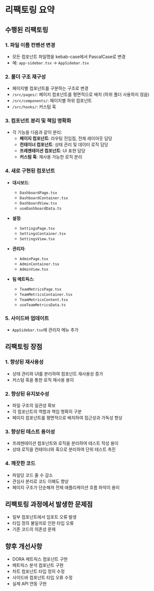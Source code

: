 # 리팩토링 요약

## 수행된 리팩토링

### 1. 파일 이름 컨벤션 변경
- 모든 컴포넌트 파일명을 kebab-case에서 PascalCase로 변경
- 예: `app-sidebar.tsx` → `AppSidebar.tsx`

### 2. 폴더 구조 재구성
- 페이지별 컴포넌트를 구분하는 구조로 변경
- `/src/pages/`: 페이지 컴포넌트를 평면적으로 배치 (하위 폴더 사용하지 않음)
- `/src/components/`: 페이지별 하위 컴포넌트
- `/src/hooks/`: 커스텀 훅

### 3. 컴포넌트 분리 및 책임 명확화
- 각 기능을 다음과 같이 분리:
  - **페이지 컴포넌트**: 라우팅 진입점, 전체 레이아웃 담당
  - **컨테이너 컴포넌트**: 상태 관리 및 데이터 로직 담당
  - **프레젠테이션 컴포넌트**: UI 표현 담당
  - **커스텀 훅**: 재사용 가능한 로직 분리

### 4. 새로 구현된 컴포넌트
- **대시보드**:
  - `DashboardPage.tsx`
  - `DashboardContainer.tsx`
  - `DashboardView.tsx`
  - `useDashboardData.ts`

- **설정**:
  - `SettingsPage.tsx`
  - `SettingsContainer.tsx`
  - `SettingsView.tsx`

- **관리자**:
  - `AdminPage.tsx`
  - `AdminContainer.tsx`
  - `AdminView.tsx`

- **팀 메트릭스**:
  - `TeamMetricsPage.tsx`
  - `TeamMetricsContainer.tsx`
  - `TeamMetricsContent.tsx`
  - `useTeamMetricsData.ts`

### 5. 사이드바 업데이트
- `AppSidebar.tsx`에 관리자 메뉴 추가

## 리팩토링 장점

### 1. 향상된 재사용성
- 상태 관리와 UI를 분리하여 컴포넌트 재사용성 증가
- 커스텀 훅을 통한 로직 재사용 용이

### 2. 향상된 유지보수성
- 파일 구조의 일관성 확보
- 각 컴포넌트의 역할과 책임 명확히 구분
- 페이지 컴포넌트를 평면적으로 배치하여 접근성과 가독성 향상

### 3. 향상된 테스트 용이성
- 프레젠테이션 컴포넌트와 로직을 분리하여 테스트 작성 용이
- 상태 로직을 컨테이너와 훅으로 분리하여 단위 테스트 촉진

### 4. 깨끗한 코드
- 파일당 코드 줄 수 감소
- 관심사 분리로 코드 이해도 향상
- 페이지 구조가 단순해져 전체 애플리케이션 흐름 파악이 용이

## 리팩토링 과정에서 발생한 문제점
- 일부 컴포넌트에서 임포트 오류 발생
- 타입 정의 불일치로 인한 타입 오류
- 기존 코드의 의존성 문제

## 향후 개선사항
- DORA 메트릭스 컴포넌트 구현
- 메트릭스 분석 컴포넌트 구현
- 차트 컴포넌트 타입 정의 수정
- 사이드바 컴포넌트 타입 오류 수정
- 실제 API 연동 구현 